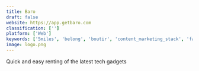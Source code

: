 ```yaml
---
title: Baro
draft: false 
website: https://app.getbaro.com
classification: ['']
platform: ['Web']
keywords: ['5miles', 'belong', 'boutir', 'content_marketing_stack', 'fat_lama', 'flogg', 'herozebra', 'kitsplit', 'mercari', 'metamesh', 'origin_marketplace', 'public_market', 'rentbillow', 'sello', 'sharbit', 'soundclub', 'swappy', 'unistore', 'voiptime_cloud_cold_calling_software', 'wardrobe', 'echo.rent']
image: logo.png
---
```

Quick and easy renting of the latest tech gadgets